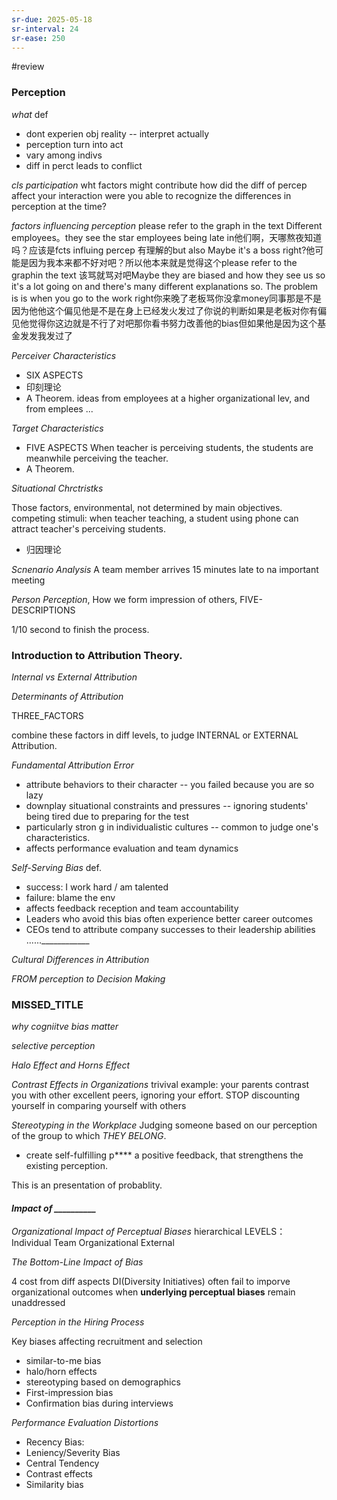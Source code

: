 ```yaml
---
sr-due: 2025-05-18
sr-interval: 24
sr-ease: 250
---
```


#review 
### Perception
*what* def
- dont experien obj reality -- interpret actually
- perception turn into act
- vary among indivs
- diff in perct leads to conflict


*cls participation*
wht factors might contribute 
how did the diff of percep affect your interaction
were you able to recognize the differences in perception at the time?


*factors influencing perception*
please refer to the graph in the text
Different employees。they see the star employees being late in他们啊，天哪熬夜知道吗？应该是fcts influing percep 有理解的but also Maybe it's a boss right?他可能是因为我本来都不好对吧？所以他本来就是觉得这个please refer to the graphin the text 该骂就骂对吧Maybe they are biased and how they see us so it's a lot going on and there's many 
different explanations so. 
The problem is is when you go to the work right你来晚了老板骂你没拿money同事那是不是因为他他这个偏见他是不是在身上已经发火发过了你说的判断如果是老板对你有偏见他觉得你这边就是不行了对吧那你看书努力改善他的bias但如果他是因为这个基金发发我发过了


*Perceiver Characteristics*


- SIX ASPECTS 
- 印刻理论
- A Theorem. ideas from employees at a higher organizational lev, and from emplees ...


*Target Characteristics*
- FIVE ASPECTS
When teacher is perceiving students, the students are meanwhile perceiving the teacher.
- A Theorem.


*Situational Chrctristks*


Those factors, environmental, not determined by main objectives.
competing stimuli: when teacher teaching, a student using phone can attract teacher's perceiving students.
- 归因理论


*Scnenario Analysis*
A team member arrives 15 minutes late to na important meeting


*Person Perception*,
How we form impression of others,
FIVE-DESCRIPTIONS


1/10 second to finish the process.


### Introduction to Attribution Theory.


*Internal vs External Attribution*


*Determinants of Attribution*


THREE_FACTORS


combine these factors in diff levels, to judge INTERNAL or EXTERNAL Attribution.


*Fundamental Attribution Error*
- attribute behaviors to their character -- you failed because you are so lazy
- downplay situational constraints and pressures -- ignoring students' being tired due to preparing for the test
- particularly stron g in individualistic cultures -- common to judge one's characteristics.
- affects performance evaluation and team dynamics


*Self-Serving Bias*
def.
- success: I work hard / am talented
- failure: blame the env
- affects feedback reception and team accountability
- Leaders who avoid this bias often experience better career outcomes
- CEOs tend to attribute company successes to their leadership abilities ......____________


*Cultural Differences in Attribution*


*FROM perception to Decision Making*


### MISSED_TITLE


*why cogniitve bias matter*


*selective perception*


*Halo Effect and Horns Effect*


*Contrast Effects in Organizations*
trivival example: your parents contrast you with other excellent peers, ignoring your effort.
STOP discounting yourself in comparing yourself with others


*Stereotyping in the Workplace*
Judging someone based on our perception of the group to which *THEY BELONG*.
- create self-fulfilling p**** a positive feedback, that strengthens the existing perception.


This is an presentation of probablity.


#### *Impact of __________*
*Organizational Impact of Perceptual Biases*
hierarchical LEVELS：
Individual
Team
Organizational
External


*The Bottom-Line Impact of Bias*


4 cost from diff aspects
DI(Diversity Initiatives) often fail to imporve organizational outcomes when **underlying perceptual biases** remain unaddressed


*Perception in the Hiring Process*


Key biases affecting recruitment and selection
- similar-to-me bias
- halo/horn effects
- stereotyping based on demographics
- First-impression bias
- Confirmation bias during interviews


*Performance Evaluation Distortions*


- Recency Bias:
- Leniency/Severity Bias
- Central Tendency
- Contrast effects
- Similarity bias








